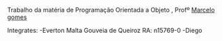 Trabalho da matéria de Programação Orientada a Objeto , Profº [Marcelo gomes](http://marcelogomesrp.blogspot.com/)

Integrates:
-Everton Malta Gouveia de Queiroz RA: n15769-0
-Diego
